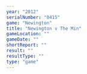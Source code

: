 ```yaml
---
year: "2012"
serialNumber: "0415" 
game: "Newington"
title: "Newington v The Min"
gameLocation: ""
gameDate: ""
shortReport: ""
result: ""
resultType: ""
type: "game"
---
```

